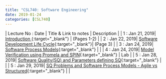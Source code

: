 ```yaml
---
title: "CSL740: Software Engineering"
date: 2019-01-24
categories: [CSL740]
---
```


| Lecture No : Date | Title & Link to notes | Description |
| 1 : Jan 21, 2019| [Introduction                ][1]{:target="_blank"}  |  (Pages 1-2)   |
| 2 : Jan 22, 2019| [Software Development Life Cycle][2]{:target="_blank"}|  (Page 3)     |
| 3 : Jan 24, 2019| [Software Process Models][3]{:target="_blank"}        |               |
| 4 : Jan 24, 2019| [Model Verification using Promela and SPIN][4]{:target="_blank"}  | Lab |
| 5 : Jan 28, 2019| [Software Quality(SQ) and Parameters defining SQ][5]{:target="_blank"}  |   |
| 5 : Jan 29, 2019| [SQ Problems and Software Process Models - Agile vs Structured][6]{:target="_blank"}  |   |




[1]: https://drive.google.com/file/d/1mMbzO34ghbWerAJ9umq2_dTjzqMaB4Ug/view?usp=sharing
[2]: https://drive.google.com/file/d/1mMbzO34ghbWerAJ9umq2_dTjzqMaB4Ug/view?usp=sharing
[3]: https://drive.google.com/file/d/1uKxQ12tdH0F7kHNkiPjdKUysxeY_nQ27/view?usp=sharing
[4]: https://drive.google.com/file/d/1lf-nc1DwdHhX2bE9sLzHhDn7pAEspgV7/view?usp=sharing
[5]: https://drive.google.com/file/d/1ym-5na94b7elka7YPb0tlPp4UDO0QmuE/view?usp=sharing
[6]: https://drive.google.com/file/d/1VhTwe68NyDtA_csq18yNgDGSCWhvQj-y/view?usp=sharing